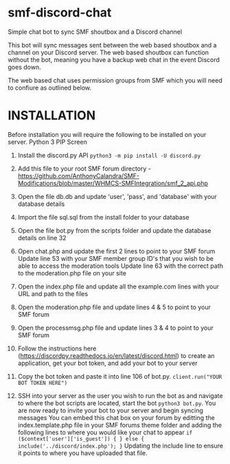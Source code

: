 # smf-discord-chat
Simple chat bot to sync SMF shoutbox and a Discord channel

This bot will sync messages sent between the web based shoutbox and a channel on your Discord server.  The web based shoutbox can function without the bot, meaning you have a backup web chat in the event Discord goes down.

The web based chat uses permission groups from SMF which you will need to confiure as outlined below.


# INSTALLATION

Before installation you will require the following to be installed on your server.
Python 3
PIP
Screen

1)	Install the discord.py API
	`python3 -m pip install -U discord.py`
	
2)	Add this file to your root SMF forum directory - https://github.com/AnthonyCalandra/SMF-Modifications/blob/master/WHMCS-SMFIntegration/smf_2_api.php

3)	Open the file db.db and update 'user', 'pass', and 'database' with your database details

4)	Import the file sql.sql from the install folder to your database

5)	Open the file bot.py from the scripts folder and update the database details on line 32
	
6)	Open chat.php and update the first 2 lines to point to your SMF forum
	Update line 53 with your SMF member group ID's that you wish to be able to access the moderation tools
	Update line 63 with the correct path to the moderation.php file on your site

7)	Open the index.php file and update all the example.com lines with your URL and path to the files

8)	Open the moderation.php file and update lines 4 & 5 to point to your SMF forum

9)	Open the processmsg.php file and update lines 3 & 4 to point to your SMF forum

10) Follow the instructions here (https://discordpy.readthedocs.io/en/latest/discord.html) to create an application, get your bot token, and add your bot to your server

11) Copy the bot token and paste it into line 106 of bot.py.
	`client.run("YOUR BOT TOKEN HERE")`
	
12) SSH into your server as the user you wish to run the bot as and navigate to where the bot scripts are located, start the bot `python3 bot.py`. You are now ready to invite your bot to your server and begin syncing messages
	You can embed this chat box on your forum by editting the index.template.php file in your SMF forums theme folder and adding the following lines to where you would like your chat to appear
	`if ($context['user']['is_guest'])
		{
		}
	else
		{
			include('../discord/index.php');
		}`
	Updating the include line to ensure it points to where you have uploaded that file.